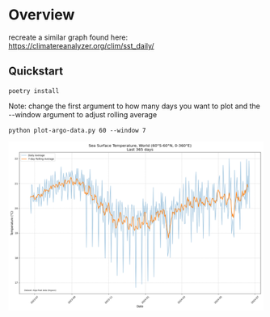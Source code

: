 # Overview

recreate a similar graph found here: https://climatereanalyzer.org/clim/sst_daily/

## Quickstart


```
poetry install
```
Note: change the first argument to how many days you want to plot
and the --window argument to adjust rolling average

```
python plot-argo-data.py 60 --window 7
```

![Sea Surface Temperature](sst.png)